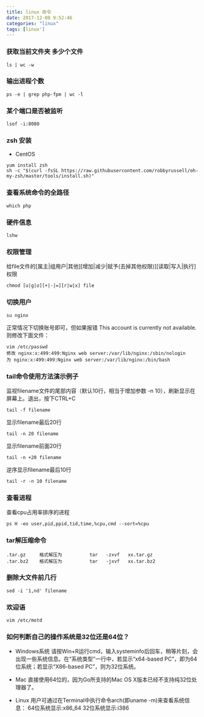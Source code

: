 ```yaml
---
title: linux 命令
date: 2017-12-08 9:52:46
categories: "linux"
tags: [linux']
---
```


### 获取当前文件夹 多少个文件
~~~
ls | wc -w
~~~

### 输出进程个数
~~~
ps -e | grep php-fpm | wc -l
~~~

### 某个端口是否被监听
~~~
lsof -i:8080
~~~

### zsh 安装
* CentOS
~~~
yum install zsh
sh -c "$(curl -fsSL https://raw.githubusercontent.com/robbyrussell/oh-my-zsh/master/tools/install.sh)"
~~~

### 查看系统命令的全路径
~~~
which php
~~~

### 硬件信息
~~~
lshw
~~~

### 权限管理
给file文件的[属主|组用户|其他][增加|减少|赋予(去掉其他权限)][读取|写入|执行]权限
~~~
chmod [u|g|o][+|-|=][r|w|x] file
~~~

### 切换用户
~~~
su nginx
~~~
正常情况下切换账号即可，但如果报错 This account is currently not available.则修改下面文件：
~~~
vim /etc/passwd
修改 nginx:x:499:499:Nginx web server:/var/lib/nginx:/sbin/nologin
为 nginx:x:499:499:Nginx web server:/var/lib/nginx:/bin/bash
~~~

### tail命令使用方法演示例子
监视filename文件的尾部内容（默认10行，相当于增加参数 -n 10），刷新显示在屏幕上。退出，按下CTRL+C
~~~
tail -f filename
~~~

显示filename最后20行
~~~
tail -n 20 filename
~~~

显示filename前面20行
~~~
tail -n +20 filename
~~~

逆序显示filename最后10行
~~~
tail -r -n 10 filename
~~~

### 查看进程
查看cpu占用率排序的进程
~~~
ps H -eo user,pid,ppid,tid,time,%cpu,cmd --sort=%cpu
~~~

### tar解压缩命令
~~~
.tar.gz     格式解压为          tar   -zxvf   xx.tar.gz
.tar.bz2    格式解压为          tar   -jxvf   xx.tar.bz2
~~~

### 删除大文件前几行
~~~
sed -i '1,nd' filename
~~~

### 欢迎语
~~~
vim /etc/motd
~~~

### 如何判断自己的操作系统是32位还是64位？

* Windows系统
请按Win+R运行cmd，输入systeminfo后回车，稍等片刻，会出现一些系统信息。在“系统类型”一行中，若显示“x64-based PC”，即为64位系统；若显示“X86-based PC”，则为32位系统。

* Mac
直接使用64位的，因为Go所支持的Mac OS X版本已经不支持纯32位处理器了。

* Linux
用户可通过在Terminal中执行命令arch(即uname -m)来查看系统信息：
64位系统显示:x86_64
32位系统显示:i386